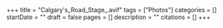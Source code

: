 +++
title = "Calgary's_Road_Stage_.avif"
tags = ["Photos"]
categories = []
startDate = ""
draft = false
pages = []
description = ""
citations = []
+++
